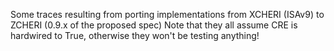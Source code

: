 Some traces resulting from porting implementations from XCHERI (ISAv9) to ZCHERI (0.9.x of the proposed spec)
Note that they all assume CRE is hardwired to True, otherwise they won't be testing anything!
